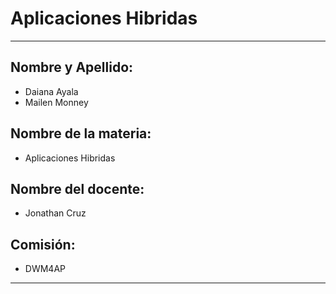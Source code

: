 # Aplicaciones Hibridas
--------------------------------------------------- 
## Nombre y Apellido:
- Daiana Ayala
- Mailen Monney 

## Nombre de la materia: 
- Aplicaciones Hibridas

## Nombre del docente:
- Jonathan Cruz
## Comisión: 
- DWM4AP
--------------------------------------------------- 
